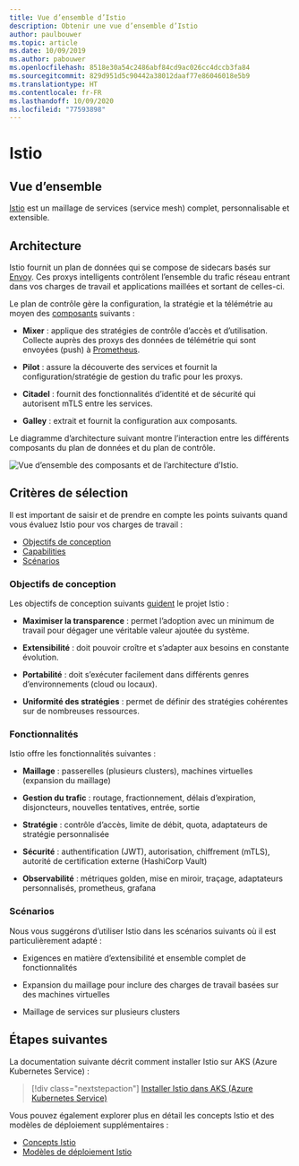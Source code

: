 ```yaml
---
title: Vue d’ensemble d’Istio
description: Obtenir une vue d’ensemble d’Istio
author: paulbouwer
ms.topic: article
ms.date: 10/09/2019
ms.author: pabouwer
ms.openlocfilehash: 8518e30a54c2486abf84cd9ac026cc4dccb3fa84
ms.sourcegitcommit: 829d951d5c90442a38012daaf77e86046018e5b9
ms.translationtype: HT
ms.contentlocale: fr-FR
ms.lasthandoff: 10/09/2020
ms.locfileid: "77593898"
---
```

# <a name="istio"></a>Istio

## <a name="overview"></a>Vue d’ensemble

[Istio][istio] est un maillage de services (service mesh) complet, personnalisable et extensible.

## <a name="architecture"></a>Architecture

Istio fournit un plan de données qui se compose de sidecars basés sur [Envoy][envoy-proxy]. Ces proxys intelligents contrôlent l’ensemble du trafic réseau entrant dans vos charges de travail et applications maillées et sortant de celles-ci.

Le plan de contrôle gère la configuration, la stratégie et la télémétrie au moyen des [composants][what-is-istio] suivants :

- **Mixer** : applique des stratégies de contrôle d’accès et d’utilisation. Collecte auprès des proxys des données de télémétrie qui sont envoyées (push) à [Prometheus][prometheus].

- **Pilot** : assure la découverte des services et fournit la configuration/stratégie de gestion du trafic pour les proxys.

- **Citadel** : fournit des fonctionnalités d’identité et de sécurité qui autorisent mTLS entre les services.

- **Galley** : extrait et fournit la configuration aux composants.

Le diagramme d’architecture suivant montre l’interaction entre les différents composants du plan de données et du plan de contrôle.


![Vue d’ensemble des composants et de l’architecture d’Istio.](media/servicemesh/istio/about-architecture.png)


## <a name="selection-criteria"></a>Critères de sélection

Il est important de saisir et de prendre en compte les points suivants quand vous évaluez Istio pour vos charges de travail :

- [Objectifs de conception](#design-goals)
- [Capabilities](#capabilities)
- [Scénarios](#scenarios)


### <a name="design-goals"></a>Objectifs de conception

Les objectifs de conception suivants [guident][design-goals] le projet Istio :

- **Maximiser la transparence** : permet l’adoption avec un minimum de travail pour dégager une véritable valeur ajoutée du système.

- **Extensibilité** : doit pouvoir croître et s’adapter aux besoins en constante évolution.

- **Portabilité** : doit s’exécuter facilement dans différents genres d’environnements (cloud ou locaux).

- **Uniformité des stratégies** : permet de définir des stratégies cohérentes sur de nombreuses ressources.


### <a name="capabilities"></a>Fonctionnalités

Istio offre les fonctionnalités suivantes :

- **Maillage** : passerelles (plusieurs clusters), machines virtuelles (expansion du maillage)

- **Gestion du trafic** : routage, fractionnement, délais d’expiration, disjoncteurs, nouvelles tentatives, entrée, sortie

- **Stratégie** : contrôle d’accès, limite de débit, quota, adaptateurs de stratégie personnalisée

- **Sécurité** : authentification (JWT), autorisation, chiffrement (mTLS), autorité de certification externe (HashiCorp Vault)

- **Observabilité** : métriques golden, mise en miroir, traçage, adaptateurs personnalisés, prometheus, grafana

### <a name="scenarios"></a>Scénarios

Nous vous suggérons d’utiliser Istio dans les scénarios suivants où il est particulièrement adapté :

- Exigences en matière d’extensibilité et ensemble complet de fonctionnalités

- Expansion du maillage pour inclure des charges de travail basées sur des machines virtuelles

- Maillage de services sur plusieurs clusters

## <a name="next-steps"></a>Étapes suivantes

La documentation suivante décrit comment installer Istio sur AKS (Azure Kubernetes Service) :

> [!div class="nextstepaction"]
> [Installer Istio dans AKS (Azure Kubernetes Service)][istio-install]

Vous pouvez également explorer plus en détail les concepts Istio et des modèles de déploiement supplémentaires :

- [Concepts Istio][what-is-istio]
- [Modèles de déploiement Istio][deployment-models]

<!-- LINKS - external -->
[istio]: https://istio.io
[what-is-istio]: https://istio.io/docs/concepts/what-is-istio/
[design-goals]: https://istio.io/docs/concepts/what-is-istio/#design-goals
[deployment-models]: https://istio.io/docs/concepts/deployment-models/

[envoy-proxy]: https://www.envoyproxy.io/
[grafana]: https://grafana.com/
[prometheus]: https://prometheus.io/

<!-- LINKS - internal -->
[istio-install]: ./servicemesh-istio-install.md

